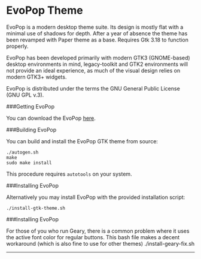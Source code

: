 EvoPop Theme
===========

EvoPop is a modern desktop theme suite. Its design is mostly flat with a minimal use of shadows for depth.
After a year of absence the theme has been revamped with Paper theme as a base.
Requires Gtk 3.18 to function properly.

EvoPop has been developed primarily with modern GTK3 (GNOME-based) desktop environments in mind, legacy-toolkit and GTK2 environments will not provide an ideal experience, as much of the visual design relies on modern GTK3+ widgets.

EvoPop is distributed under the terms the GNU General Public License (GNU GPL v.3).

###Getting EvoPop

You can download the EvoPop [here](https://github.com/solus-cold-storage/evopop-gtk-theme).

###Building EvoPop

You can build and install the EvoPop GTK theme from source:

    ./autogen.sh
    make
    sudo make install

This procedure requires ```autotools``` on your system.

###Installing EvoPop

Alternatively you may install EvoPop with the provided installation script:

    ./install-gtk-theme.sh

###Installing EvoPop

For those of you who run Geary, there is a common problem where it uses the active font color for regular buttons.
This bash file makes a decent workaround (which is also fine to use for other themes)
    ./install-geary-fix.sh

-----------
